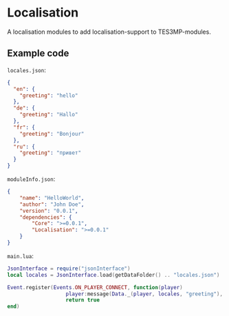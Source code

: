 # Localisation

A localisation modules to add localisation-support to TES3MP-modules.

## Example code

`locales.json`:
```JSON
{
  "en": {
    "greeting": "hello"
  },
  "de": {
    "greeting": "Hallo"
  },
  "fr": {
    "greeting": "Bonjour"
  },
  "ru": {
    "greeting": "привет"
  }
}
```

`moduleInfo.json`:
```JSON
{
    "name": "HelloWorld",
    "author": "John Doe",
    "version": "0.0.1",
    "dependencies": {
        "Core": ">=0.0.1",
        "Localisation": ">=0.0.1"
    }
}
```

`main.lua`:
```Lua
JsonInterface = require("jsonInterface")
local locales = JsonInterface.load(getDataFolder() .. "locales.json")

Event.register(Events.ON_PLAYER_CONNECT, function(player)
                   player:message(Data._(player, locales, "greeting"), false)
                   return true
end)
```
